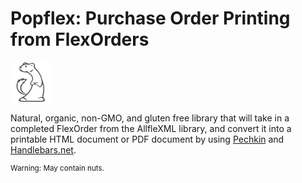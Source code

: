 # Popflex: Purchase Order Printing from FlexOrders

<img src="https://raw.githubusercontent.com/Allflex/Popflex/master/Popflex.png" alt="Popflex Weasel" width="64" height="64" />

Natural, organic, non-GMO, and gluten free library that will take in a completed FlexOrder from the AllfleXML library, and convert it into a printable HTML document or PDF document by using [Pechkin](https://github.com/gmanny/Pechkin) and [Handlebars.net](https://github.com/rexm/Handlebars.Net).


<sup>Warning: May contain nuts.</sup>